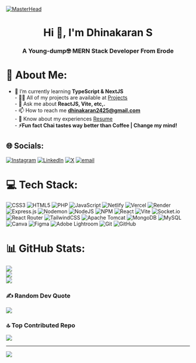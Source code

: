 [![MasterHead](https://res.cloudinary.com/duhcntqom/image/upload/v1742979868/nbxgxkvpyoryex2ufjni.png)](https://dhinakaran.vercel.app/contact)
<h1 align="center">Hi 👋, I'm Dhinakaran S</h1>
<h3 align="center">A Young-dump🤓 MERN Stack Developer From Erode</h3>


# 💫 About Me: <br>
- 🌱 I’m currently learning <b>TypeScript & NextJS</b><br>- 👨‍💻 All of my projects are available at [Projects](https://dhinakaran.vercel.app/project)<br>- 💬 Ask me about <b>ReactJS, Vite, etc,.</b><br>- 📫 How to reach me <b>dhinakaran2425@gmail.com</b><br>- 📄 Know about my experiences [Resume](https://dhinakaran.vercel.app/resume)<br>- <b>⚡️Fun fact Chai tastes way better than Coffee | Change my mind!</b>


## 🌐 Socials:
[![Instagram](https://img.shields.io/badge/Instagram-%23E4405F.svg?logo=Instagram&logoColor=white)](https://instagram.com/dhinakaran__) [![LinkedIn](https://img.shields.io/badge/LinkedIn-%230077B5.svg?logo=linkedin&logoColor=white)](https://linkedin.com/in/dhinakaransrinivasan) [![X](https://img.shields.io/badge/X-black.svg?logo=X&logoColor=white)](https://x.com/dhinakarans25) [![email](https://img.shields.io/badge/Email-D14836?logo=gmail&logoColor=white)](mailto:dhinakaran2425@gmail.com) 

# 💻 Tech Stack:
![CSS3](https://img.shields.io/badge/css3-%231572B6.svg?style=for-the-badge&logo=css3&logoColor=white) ![HTML5](https://img.shields.io/badge/html5-%23E34F26.svg?style=for-the-badge&logo=html5&logoColor=white) ![PHP](https://img.shields.io/badge/php-%23777BB4.svg?style=for-the-badge&logo=php&logoColor=white) ![JavaScript](https://img.shields.io/badge/javascript-%23323330.svg?style=for-the-badge&logo=javascript&logoColor=%23F7DF1E) ![Netlify](https://img.shields.io/badge/netlify-%23000000.svg?style=for-the-badge&logo=netlify&logoColor=#00C7B7) ![Vercel](https://img.shields.io/badge/vercel-%23000000.svg?style=for-the-badge&logo=vercel&logoColor=white) ![Render](https://img.shields.io/badge/Render-%46E3B7.svg?style=for-the-badge&logo=render&logoColor=white) ![Express.js](https://img.shields.io/badge/express.js-%23404d59.svg?style=for-the-badge&logo=express&logoColor=%2361DAFB) ![Nodemon](https://img.shields.io/badge/NODEMON-%23323330.svg?style=for-the-badge&logo=nodemon&logoColor=%BBDEAD) ![NodeJS](https://img.shields.io/badge/node.js-6DA55F?style=for-the-badge&logo=node.js&logoColor=white) ![NPM](https://img.shields.io/badge/NPM-%23CB3837.svg?style=for-the-badge&logo=npm&logoColor=white) ![React](https://img.shields.io/badge/react-%2320232a.svg?style=for-the-badge&logo=react&logoColor=%2361DAFB) ![Vite](https://img.shields.io/badge/vite-%23646CFF.svg?style=for-the-badge&logo=vite&logoColor=white) ![Socket.io](https://img.shields.io/badge/Socket.io-black?style=for-the-badge&logo=socket.io&badgeColor=010101) ![React Router](https://img.shields.io/badge/React_Router-CA4245?style=for-the-badge&logo=react-router&logoColor=white) ![TailwindCSS](https://img.shields.io/badge/tailwindcss-%2338B2AC.svg?style=for-the-badge&logo=tailwind-css&logoColor=white) ![Apache Tomcat](https://img.shields.io/badge/apache%20tomcat-%23F8DC75.svg?style=for-the-badge&logo=apache-tomcat&logoColor=black) ![MongoDB](https://img.shields.io/badge/MongoDB-%234ea94b.svg?style=for-the-badge&logo=mongodb&logoColor=white) ![MySQL](https://img.shields.io/badge/mysql-4479A1.svg?style=for-the-badge&logo=mysql&logoColor=white) ![Canva](https://img.shields.io/badge/Canva-%2300C4CC.svg?style=for-the-badge&logo=Canva&logoColor=white) ![Figma](https://img.shields.io/badge/figma-%23F24E1E.svg?style=for-the-badge&logo=figma&logoColor=white) ![Adobe Lightroom](https://img.shields.io/badge/Adobe%20Lightroom-31A8FF.svg?style=for-the-badge&logo=Adobe%20Lightroom&logoColor=white) ![Git](https://img.shields.io/badge/git-%23F05033.svg?style=for-the-badge&logo=git&logoColor=white) ![GitHub](https://img.shields.io/badge/github-%23121011.svg?style=for-the-badge&logo=github&logoColor=white)
# 📊 GitHub Stats:
![](https://github-readme-stats.vercel.app/api?username=dhinakaran2425&theme=dark&hide_border=false&include_all_commits=false&count_private=true)<br/>
![](https://nirzak-streak-stats.vercel.app/?user=dhinakaran2425&theme=dark&hide_border=false)<br/>
![](https://github-readme-stats.vercel.app/api/top-langs/?username=dhinakaran2425&theme=dark&hide_border=false&include_all_commits=false&count_private=true&layout=compact)

### ✍️ Random Dev Quote
![](https://quotes-github-readme.vercel.app/api?type=horizontal&theme=radical)

### 🔝 Top Contributed Repo
![](https://github-contributor-stats.vercel.app/api?username=dhinakaran2425&limit=5&theme=dark&combine_all_yearly_contributions=true)

---
[![](https://visitcount.itsvg.in/api?id=dhinakaran2425&icon=0&color=1)](https://visitcount.itsvg.in)
